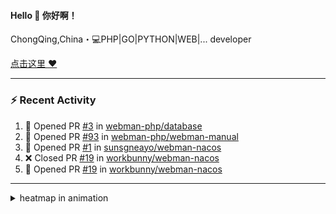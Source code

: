
<!--
<img align="right" width="320" src="https://github-readme-stats.vercel.app/api?username=sunsgneayo&show_icons=true&text_color=24292e&bg_color=f7f4ed&hide_title=false" />
-->

#### Hello 👋 你好啊！

ChongQing,China・💻PHP|GO|PYTHON|WEB|... developer 


[点击这里 :heart:](https://github.com/sunsgneayo)


---

### :zap: Recent Activity
<!--START_SECTION:activity-->
1. 💪 Opened PR [#3](https://github.com/webman-php/database/pull/3) in [webman-php/database](https://github.com/webman-php/database)
2. 💪 Opened PR [#93](https://github.com/webman-php/webman-manual/pull/93) in [webman-php/webman-manual](https://github.com/webman-php/webman-manual)
3. 💪 Opened PR [#1](https://github.com/sunsgneayo/webman-nacos/pull/1) in [sunsgneayo/webman-nacos](https://github.com/sunsgneayo/webman-nacos)
4. ❌ Closed PR [#19](https://github.com/workbunny/webman-nacos/pull/19) in [workbunny/webman-nacos](https://github.com/workbunny/webman-nacos)
5. 💪 Opened PR [#19](https://github.com/workbunny/webman-nacos/pull/19) in [workbunny/webman-nacos](https://github.com/workbunny/webman-nacos)
<!--END_SECTION:activity-->

---



<details>
<summary> heatmap in animation</summary>

[![github contribution grid snake animation](https://raw.githubusercontent.com/sunsgneayo/sunsgneayo/input/github-contribution-grid-snake.svg)](https://github.com/sunsgneayo)

</details>


<!--
 <details>

  <summary>contributions in 3D</summary>

 ![](https://raw.githubusercontent.com/sunsgneayo/sunsgneayo/profile-3d-contrib/profile-green.svg#gh-light-mode-only)
  ![](https://raw.githubusercontent.com/sunsgneayo/sunsgneayo/profile-3d-contrib/profile-night-green.svg#gh-dark-mode-only)

 </details>
 </p>
-->

